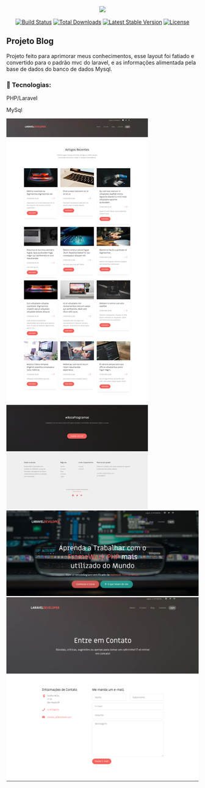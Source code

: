 <p align="center"><img src="https://laravel.com/assets/img/components/logo-laravel.svg"></p>

<p align="center">
<a href="https://travis-ci.org/laravel/framework"><img src="https://travis-ci.org/laravel/framework.svg" alt="Build Status"></a>
<a href="https://packagist.org/packages/laravel/framework"><img src="https://poser.pugx.org/laravel/framework/d/total.svg" alt="Total Downloads"></a>
<a href="https://packagist.org/packages/laravel/framework"><img src="https://poser.pugx.org/laravel/framework/v/stable.svg" alt="Latest Stable Version"></a>
<a href="https://packagist.org/packages/laravel/framework"><img src="https://poser.pugx.org/laravel/framework/license.svg" alt="License"></a>
</p>

## Projeto Blog
 Projeto feito para aprimorar meus conhecimentos, esse layout foi fatiado e convertido para o padrão mvc do laravel, e as informações 
 alimentada pela base de dados do banco de dados Mysql.
 
### 🚀 Tecnologias:
 PHP/Laravel
 
 MySql

![Imagem1](https://github.com/devronildo/Blog/blob/master/img1.png)
![Imagem2](https://github.com/devronildo/Blog/blob/master/img2.png)
![Image3](https://github.com/devronildo/Blog/blob/master/img.png)
